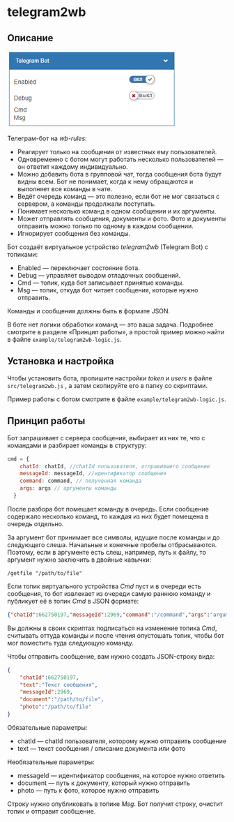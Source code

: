# telegram2wb
## Описание

![virtual-device](./doc/virtual-device.png)

Телеграм-бот на *wb-rules*:

- Реагирует только на сообщения от известных ему пользователей.
- Одновременно с ботом могут работать несколько пользователей — он ответит каждому индивидуально.
- Можно добавить бота в групповой чат, тогда сообщения бота будут видны всем. Бот не понимает, когда к нему обращаются и выполняет все команды в чате.
- Ведёт очередь команд — это полезно, если бот не мог связаться с сервером, а команды продолжали поступать.
- Понимает несколько команд в одном сообщении и их аргументы.
- Может отправлять сообщения, документы и фото. Фото и документы отправить можно только по одному в каждом сообщении.
- Игнорирует сообщения без команды.

Бот создаёт виртуальное устройство *telegram2wb* (Telegram Bot) с топиками:

- Enabled — переключает состояние бота.
- Debug — управляет выводом отладочных сообщений.
- Cmd — топик, куда бот записывает принятые команды.
- Msg — топик, откуда бот читает сообщения, которые нужно отправить.

Команды и сообщения должны быть в формате JSON.

В боте нет логики обработки команд — это ваша задача. Подробнее смотрите в разделе «Принцип работы», а простой пример можно найти в файле `example/telegram2wb-logic.js`.

## Установка и настройка

Чтобы установить бота, пропишите настройки *token* и *users* в файле `src/telegram2wb.js` , а затем скопируйте его в папку со скриптами.

Пример работы с ботом смотрите в файле `example/telegram2wb-logic.js`.

## Принцип работы

Бот запрашивает с сервера сообщения, выбирает из них те, что с командами и разбирает команды в структуру:
```javascript
cmd = {
    chatId: chatId, //chatId пользователя, отправившего сообщение
    messageId: messageId, //идентификатор сообщения
    command: command, // полученная команда
    args: args // аргументы команды
  }
```

После разбора бот помещает команду в очередь. Если сообщение содержало несколько команд, то каждая из них будет помещена в очередь отдельно.

За аргумент бот принимает все символы, идущие после команды и до следующего слеша. Начальные и конечные пробелы отбрасываются. Поэтому, если в аргументе есть слеш, например, путь к файлу, то аргумент нужно заключить в двойные кавычки:

```
/getfile "/path/to/file"
```

Если топик виртуального устройства *Cmd* пуст и в очереди есть сообщения, то бот извлекает из очереди самую раннюю команду и публикует её в топик *Cmd* в JSON формате:

```JSON
{"chatId":662750197,"messageId":2969,"command":"/command","args":"argument"}
```

Вы должны в своих скриптах подписаться на изменение топика *Cmd*, считывать оттуда команды и после чтения опустошать топик, чтобы бот мог поместить туда следующую команду.

Чтобы отправить сообщение, вам нужно создать JSON-строку вида:

```json
{
    "chatId":662750197, 
    "text":"Текст сообщения", 
    "messageId":2969,
    "document":"/path/to/file",
    "photo":"/path/to/file"
}
```

Обязательные параметры:

- chatId — chatId пользователя, которому нужно отправить сообщение
- text —  текст сообщения / описание документа или фото

Необязательные параметры:

- messageId — идентификатор сообщения, на которое нужно ответить
- document —  путь к документу, который нужно отправить
- photo — путь к фото, которое нужно отправить

Строку нужно опубликовать в топике *Msg*. Бот получит строку, очистит топик и отправит сообщение.

